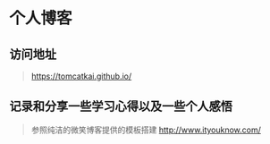 # 个人博客

## 访问地址
> https://tomcatkai.github.io/

## 记录和分享一些学习心得以及一些个人感悟





> 参照纯洁的微笑博客提供的模板搭建
> http://www.ityouknow.com/
